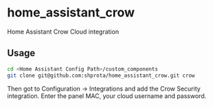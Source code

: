 # home_assistant_crow
Home Assistant Crow Cloud integration
## Usage
```bash
cd <Home Assistant Config Path>/custom_components
git clone git@github.com:shprota/home_assistant_crow.git crow
```
Then got to Configuration -> Integrations and add the Crow Security integration. Enter the panel MAC, your cloud username and password.

